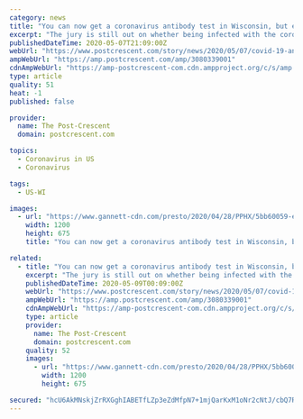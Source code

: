```yaml
---
category: news
title: "You can now get a coronavirus antibody test in Wisconsin, but experts warn results won't live up to lofty expectations"
excerpt: "The jury is still out on whether being infected with the coronavirus will grant you immunity for an extended period of time."
publishedDateTime: 2020-05-07T21:09:00Z
webUrl: "https://www.postcrescent.com/story/news/2020/05/07/covid-19-antibody-tests-available-wisconsin-but-scientists-dont-know-if-its-results-grant-you-immuni/3080339001/"
ampWebUrl: "https://amp.postcrescent.com/amp/3080339001"
cdnAmpWebUrl: "https://amp-postcrescent-com.cdn.ampproject.org/c/s/amp.postcrescent.com/amp/3080339001"
type: article
quality: 51
heat: -1
published: false

provider:
  name: The Post-Crescent
  domain: postcrescent.com

topics:
  - Coronavirus in US
  - Coronavirus

tags:
  - US-WI

images:
  - url: "https://www.gannett-cdn.com/presto/2020/04/28/PPHX/5bb60059-ed4d-47d3-a556-8a5da91f5855-DW1_2886.JPG?auto=webp&crop=3887,2186,x0,y197&format=pjpg&width=1200"
    width: 1200
    height: 675
    title: "You can now get a coronavirus antibody test in Wisconsin, but experts warn results won't live up to lofty expectations"

related:
  - title: "You can now get a coronavirus antibody test in Wisconsin, but experts warn results won't live up to high expectations"
    excerpt: "The jury is still out on whether being infected with the coronavirus will grant you immunity for an extended period of time."
    publishedDateTime: 2020-05-09T00:09:00Z
    webUrl: "https://www.postcrescent.com/story/news/2020/05/07/covid-19-antibody-tests-available-wisconsin-but-scientists-dont-know-if-its-results-grant-you-immuni/3080339001/"
    ampWebUrl: "https://amp.postcrescent.com/amp/3080339001"
    cdnAmpWebUrl: "https://amp-postcrescent-com.cdn.ampproject.org/c/s/amp.postcrescent.com/amp/3080339001"
    type: article
    provider:
      name: The Post-Crescent
      domain: postcrescent.com
    quality: 52
    images:
      - url: "https://www.gannett-cdn.com/presto/2020/04/28/PPHX/5bb60059-ed4d-47d3-a556-8a5da91f5855-DW1_2886.JPG?auto=webp&crop=3887,2186,x0,y197&format=pjpg&width=1200"
        width: 1200
        height: 675

secured: "hcU6AkMNskjZrRXGghIABETfLZp3eZdMfpN7+1mjQarKxM1oNr2cNtJ/cbQ7RZLx5Oq+QeCHeoI1NcqfD5kh5yGYXnT3MUeGAP/5OH0cGiyI9sLYYK3xoj/+Nx9NxZ+vEVsZKi0ym1Kw8ZM1Nr2fEqQ1djeQYsjJR8yLy3OCNneD1o6mZZqpfO94N+wnFEDcur3ZPEk51VqjRCepSGHO8yQVCwBBBWDxBAC3RYpA3ZXqFgoiORqpmpPkXEmRG1hmj0kPxTu/HtsJR0e5YaTN1ZXS3N5+f3wJXb+Tlgx7dxyjPWy5nEMZRMb7XGsLcGlb;g9r/4Vp2kDC4G1eWBaGmBg=="
---
```


